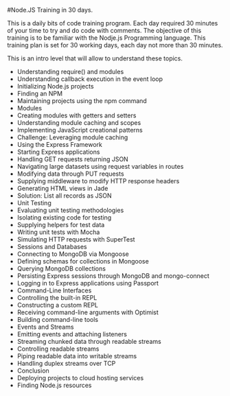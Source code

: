 #Node.JS Training in 30 days.

This is a daily bits of code training program.
Each day required 30 minutes of your time to try and do code with comments.
The objective of this training is to be familiar with the Nodje.js Programming language.
This training plan is set for 30 working days, each day not more than 30 minutes.

This is an intro level that will allow to understand these topics.

* Understanding require() and modules
* Understanding callback execution in the event loop
* Initializing Node.js projects
* Finding an NPM
* Maintaining projects using the npm command
* Modules
* Creating modules with getters and setters
* Understanding module caching and scopes
* Implementing JavaScript creational patterns
* Challenge: Leveraging module caching
* Using the Express Framework
* Starting Express applications
* Handling GET requests returning JSON
* Navigating large datasets using request variables in routes
* Modifying data through PUT requests
* Supplying middleware to modify HTTP response headers
* Generating HTML views in Jade
* Solution: List all records as JSON
* Unit Testing
* Evaluating unit testing methodologies
* Isolating existing code for testing
* Supplying helpers for test data
* Writing unit tests with Mocha
* Simulating HTTP requests with SuperTest
* Sessions and Databases
* Connecting to MongoDB via Mongoose
* Defining schemas for collections in Mongoose
* Querying MongoDB collections
* Persisting Express sessions through MongoDB and mongo-connect
* Logging in to Express applications using Passport
* Command-Line Interfaces
* Controlling the built-in REPL
* Constructing a custom REPL
* Receiving command-line arguments with Optimist
* Building command-line tools
* Events and Streams
* Emitting events and attaching listeners
* Streaming chunked data through readable streams
* Controlling readable streams
* Piping readable data into writable streams
* Handling duplex streams over TCP
* Conclusion
* Deploying projects to cloud hosting services
* Finding Node.js resources